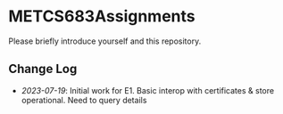 # METCS683Assignments

Please briefly introduce yourself and this repository.

## Change Log

- *2023-07-19*: Initial work for E1. Basic interop with certificates & store operational. Need to query details
